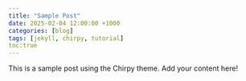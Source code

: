```yaml
---
title: "Sample Post"
date: 2025-02-04 12:00:00 +1000
categories: [blog]
tags: [jekyll, chirpy, tutorial]
toc:true
---
```


This is a sample post using the Chirpy theme. Add your content here!
